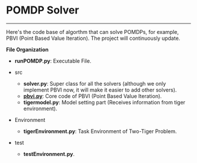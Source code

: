 # POMDP Solver

***

Here's the code base of algorthm that can solve POMDPs, for example, PBVI (Point Based Value Iteration). The project will continuously update.

**File Organization**

* **runPOMDP.py**: Executable File.

* src
  * **solver.py**: Super class for all the solvers (although we only implement PBVI now, it will make it easier to add other solvers).
  * [**pbvi.py**](https://github.com/Tinky2013/POMDP-Solver/blob/master/src/pbvi.py): Core code of PBVI (Point Based Value Iteration).
  * **tigermodel.py**: Model setting part (Receives information from tiger environment).

* Environment
  * **tigerEnvironment.py**: Task Environment of Two-Tiger Problem.
  
* test
  * **testEnvironment.py**.
  
  
